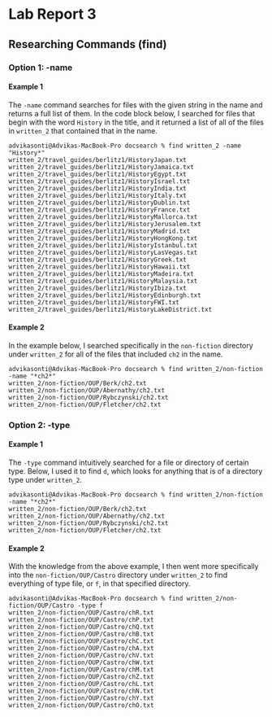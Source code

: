 # Lab Report 3

##  Researching Commands (find)

### Option 1: -name

#### Example 1
The `-name` command searches for files with the given string in the name and returns a full list of them. In the code block below, I searched for files that begin with the word `History` in the title, and it returned a list of all of the files in `written_2` that contained that in the name.
```
advikasonti@Advikas-MacBook-Pro docsearch % find written_2 -name "History*" 
written_2/travel_guides/berlitz1/HistoryJapan.txt
written_2/travel_guides/berlitz1/HistoryJamaica.txt
written_2/travel_guides/berlitz1/HistoryEgypt.txt
written_2/travel_guides/berlitz1/HistoryIsrael.txt
written_2/travel_guides/berlitz1/HistoryIndia.txt
written_2/travel_guides/berlitz1/HistoryItaly.txt
written_2/travel_guides/berlitz1/HistoryDublin.txt
written_2/travel_guides/berlitz1/HistoryFrance.txt
written_2/travel_guides/berlitz1/HistoryMallorca.txt
written_2/travel_guides/berlitz1/HistoryJerusalem.txt
written_2/travel_guides/berlitz1/HistoryMadrid.txt
written_2/travel_guides/berlitz1/HistoryHongKong.txt
written_2/travel_guides/berlitz1/HistoryIstanbul.txt
written_2/travel_guides/berlitz1/HistoryLasVegas.txt
written_2/travel_guides/berlitz1/HistoryGreek.txt
written_2/travel_guides/berlitz1/HistoryHawaii.txt
written_2/travel_guides/berlitz1/HistoryMadeira.txt
written_2/travel_guides/berlitz1/HistoryMalaysia.txt
written_2/travel_guides/berlitz1/HistoryIbiza.txt
written_2/travel_guides/berlitz1/HistoryEdinburgh.txt
written_2/travel_guides/berlitz1/HistoryFWI.txt
written_2/travel_guides/berlitz1/HistoryLakeDistrict.txt
```

#### Example 2
In the example below, I searched specifically in the `non-fiction` directory under `written_2` for all of the files that included `ch2` in the name.
```
advikasonti@Advikas-MacBook-Pro docsearch % find written_2/non-fiction -name "*ch2*"
written_2/non-fiction/OUP/Berk/ch2.txt
written_2/non-fiction/OUP/Abernathy/ch2.txt
written_2/non-fiction/OUP/Rybczynski/ch2.txt
written_2/non-fiction/OUP/Fletcher/ch2.txt
```

### Option 2: -type

#### Example 1
The `-type` command intuitively searched for a file or directory of certain type. Below, I used it to find `d`, which looks for anything that is of a directory type under `written_2`. 
```
advikasonti@Advikas-MacBook-Pro docsearch % find written_2/non-fiction -name "*ch2*"
written_2/non-fiction/OUP/Berk/ch2.txt
written_2/non-fiction/OUP/Abernathy/ch2.txt
written_2/non-fiction/OUP/Rybczynski/ch2.txt
written_2/non-fiction/OUP/Fletcher/ch2.txt
```

#### Example 2
With the knowledge from the above example, I then went more specifically into the `non-fiction/OUP/Castro` directory under `written_2` to find everything of type file, or `f`, in that specified directory.
```
advikasonti@Advikas-MacBook-Pro docsearch % find written_2/non-fiction/OUP/Castro -type f
written_2/non-fiction/OUP/Castro/chR.txt
written_2/non-fiction/OUP/Castro/chP.txt
written_2/non-fiction/OUP/Castro/chQ.txt
written_2/non-fiction/OUP/Castro/chB.txt
written_2/non-fiction/OUP/Castro/chC.txt
written_2/non-fiction/OUP/Castro/chA.txt
written_2/non-fiction/OUP/Castro/chV.txt
written_2/non-fiction/OUP/Castro/chW.txt
written_2/non-fiction/OUP/Castro/chM.txt
written_2/non-fiction/OUP/Castro/chZ.txt
written_2/non-fiction/OUP/Castro/chL.txt
written_2/non-fiction/OUP/Castro/chN.txt
written_2/non-fiction/OUP/Castro/chY.txt
written_2/non-fiction/OUP/Castro/chO.txt
```














